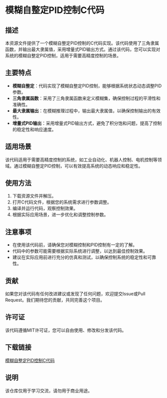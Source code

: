 # 模糊自整定PID控制C代码

## 描述

本资源文件提供了一个模糊自整定PID控制的C代码实现。该代码使用了三角隶属函数，并输出最大隶属值，采用增量式PID输出方式。通过该代码，您可以实现对系统的模糊自整定PID控制，适用于需要高精度控制的场景。

## 主要特点

- **模糊自整定**：代码实现了模糊自整定PID控制，能够根据系统状态动态调整PID参数。
- **三角隶属函数**：采用了三角隶属函数来定义模糊集，确保控制过程的平滑性和准确性。
- **最大隶属输出**：在模糊推理过程中，输出最大隶属值，以确保控制输出的有效性。
- **增量式PID输出**：采用增量式PID输出方式，避免了积分饱和问题，提高了控制的稳定性和响应速度。

## 适用场景

该代码适用于需要高精度控制的系统，如工业自动化、机器人控制、电机控制等领域。通过模糊自整定PID控制，可以有效提高系统的动态响应和稳定性。

## 使用方法

1. 下载资源文件并解压。
2. 打开C代码文件，根据您的系统需求进行参数调整。
3. 编译并运行代码，观察控制效果。
4. 根据实际应用场景，进一步优化和调整控制参数。

## 注意事项

- 在使用该代码前，请确保您对模糊控制和PID控制有一定的了解。
- 代码中的参数可能需要根据实际系统进行调整，以达到最佳控制效果。
- 建议在实际应用前进行充分的仿真和测试，以确保控制系统的稳定性和可靠性。

## 贡献

如果您对该代码有任何改进建议或发现了任何问题，欢迎提交Issue或Pull Request。我们期待您的贡献，共同完善这个项目。

## 许可证

该代码遵循MIT许可证，您可以自由使用、修改和分发该代码。

## 下载链接
[模糊自整定PID控制C代码](https://pan.quark.cn/s/242fc0490507)

## 说明

该仓库仅用于学习交流，请勿用于商业用途。
